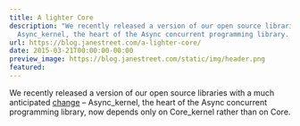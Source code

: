 ```yaml
---
title: A lighter Core
description: "We recently released a version of our open source libraries with a muchanticipatedchange\u2013
  Async_kernel, the heart of the Async concurrent programming library..."
url: https://blog.janestreet.com/a-lighter-core/
date: 2015-03-21T00:00:00-00:00
preview_image: https://blog.janestreet.com/static/img/header.png
featured:
---
```


<p>We recently released a version of our open source libraries with a much
anticipated
<a href="https://github.com/janestreet/async_kernel/commit/bf11c4211595b2589b6517aefafceb2ad3bdc0fd">change</a>
– Async_kernel, the heart of the Async concurrent programming library, now
depends only on Core_kernel rather than on Core.</p>
